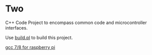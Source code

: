 # Two
C++ Code Project to encompass common code and microcontroller interfaces.

Use [build.pl](https://github.com/brettonw/build.pl) to build this project.

[gcc 7/8 for raspberry pi](https://solarianprogrammer.com/2017/12/08/raspberry-pi-raspbian-install-gcc-compile-cpp-17-programs/)
